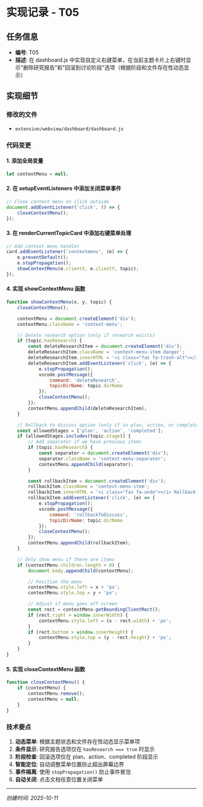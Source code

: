 # 实现记录 - T05

## 任务信息
- **编号**: T05
- **描述**: 在 dashboard.js 中实现自定义右键菜单，在当前主题卡片上右键时显示"删除研究报告"和"回滚到讨论阶段"选项（根据阶段和文件存在性动态显示）

## 实现细节

### 修改的文件
- `extension/webview/dashboard/dashboard.js`

### 代码变更

#### 1. 添加全局变量
```javascript
let contextMenu = null;
```

#### 2. 在 setupEventListeners 中添加关闭菜单事件
```javascript
// Close context menu on click outside
document.addEventListener('click', () => {
    closeContextMenu();
});
```

#### 3. 在 renderCurrentTopicCard 中添加右键菜单处理
```javascript
// Add context menu handler
card.addEventListener('contextmenu', (e) => {
    e.preventDefault();
    e.stopPropagation();
    showContextMenu(e.clientX, e.clientY, topic);
});
```

#### 4. 实现 showContextMenu 函数
```javascript
function showContextMenu(x, y, topic) {
    closeContextMenu();

    contextMenu = document.createElement('div');
    contextMenu.className = 'context-menu';

    // Delete research option (only if research exists)
    if (topic.hasResearch) {
        const deleteResearchItem = document.createElement('div');
        deleteResearchItem.className = 'context-menu-item danger';
        deleteResearchItem.innerHTML = '<i class="fas fa-trash-alt"></i> Delete Research Report';
        deleteResearchItem.addEventListener('click', (e) => {
            e.stopPropagation();
            vscode.postMessage({
                command: 'deleteResearch',
                topicDirName: topic.dirName
            });
            closeContextMenu();
        });
        contextMenu.appendChild(deleteResearchItem);
    }

    // Rollback to discuss option (only if in plan, action, or completed stage)
    const allowedStages = ['plan', 'action', 'completed'];
    if (allowedStages.includes(topic.stage)) {
        // Add separator if we have previous items
        if (topic.hasResearch) {
            const separator = document.createElement('div');
            separator.className = 'context-menu-separator';
            contextMenu.appendChild(separator);
        }

        const rollbackItem = document.createElement('div');
        rollbackItem.className = 'context-menu-item';
        rollbackItem.innerHTML = '<i class="fas fa-undo"></i> Rollback to Discussion';
        rollbackItem.addEventListener('click', (e) => {
            e.stopPropagation();
            vscode.postMessage({
                command: 'rollbackToDiscuss',
                topicDirName: topic.dirName
            });
            closeContextMenu();
        });
        contextMenu.appendChild(rollbackItem);
    }

    // Only show menu if there are items
    if (contextMenu.children.length > 0) {
        document.body.appendChild(contextMenu);

        // Position the menu
        contextMenu.style.left = x + 'px';
        contextMenu.style.top = y + 'px';

        // Adjust if menu goes off screen
        const rect = contextMenu.getBoundingClientRect();
        if (rect.right > window.innerWidth) {
            contextMenu.style.left = (x - rect.width) + 'px';
        }
        if (rect.bottom > window.innerHeight) {
            contextMenu.style.top = (y - rect.height) + 'px';
        }
    }
}
```

#### 5. 实现 closeContextMenu 函数
```javascript
function closeContextMenu() {
    if (contextMenu) {
        contextMenu.remove();
        contextMenu = null;
    }
}
```

### 技术要点
1. **动态菜单**: 根据主题状态和文件存在性动态显示菜单项
2. **条件显示**: 研究报告选项仅在 `hasResearch === true` 时显示
3. **阶段检查**: 回滚选项仅在 plan、action、completed 阶段显示
4. **智能定位**: 自动调整菜单位置防止超出屏幕边界
5. **事件隔离**: 使用 `stopPropagation()` 防止事件冒泡
6. **自动关闭**: 点击文档任意位置关闭菜单

---
*创建时间: 2025-10-11*
